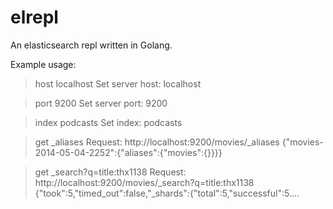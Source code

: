 elrepl
======

An elasticsearch repl written in Golang.


Example usage:


> host localhost
Set server host: localhost

> port 9200
Set server port: 9200

> index podcasts
Set index: podcasts

> get _aliases
Request: http://localhost:9200/movies/_aliases
{"movies-2014-05-04-2252":{"aliases":{"movies":{}}}}

> get _search?q=title:thx1138
Request: http://localhost:9200/movies/_search?q=title:thx1138
{"took":5,"timed_out":false,"_shards":{"total":5,"successful":5....

